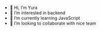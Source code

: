 - 👋 Hi, I’m Yura
- 👀 I’m interested in backend
- 🌱 I’m currently learning JavaScript
- 💞️ I’m looking to collaborate with nice team

<!---
Kifoxive/Kifoxive is a ✨ special ✨ repository because its `README.md` (this file) appears on your GitHub profile.
You can click the Preview link to take a look at your changes.
--->
